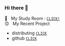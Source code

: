 ### Hi there 👋

:red_car:&nbsp;&nbsp;&nbsp;My Study Room : [`CLICK!`](https://www.notion.so/HYEOKE-s-Study-5a44a9c05fc747618c7a6b9d0a869305)<br />
:blush:&nbsp;&nbsp;&nbsp;My Recent Project<br />
  - distributing [`CLICK`](https://www.pvi.co.kr/)<br />
  - github [`CLICK`](https://github.com/hyeok0902e/numberone)
<!--
**devhyeoke/devhyeoke** is a ✨ _special_ ✨ repository because its `README.md` (this file) appears on your GitHub profile.

Here are some ideas to get you started:

- 🔭 I’m currently working on ...
- 🌱 I’m currently learning ...
- 👯 I’m looking to collaborate on ...
- 🤔 I’m looking for help with ...
- 💬 Ask me about ...
- 📫 How to reach me: ...
- 😄 Pronouns: ...
- ⚡ Fun fact: ...
-->
